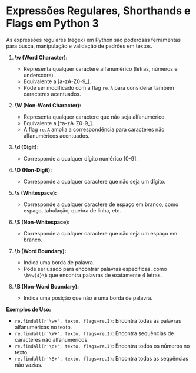 # Expressões Regulares, Shorthands e Flags em Python 3

As expressões regulares (regex) em Python são poderosas ferramentas para busca, manipulação e validação de padrões em 
textos.

1. **\w (Word Character):**
   - Representa qualquer caractere alfanumérico (letras, números e underscore).
   - Equivalente a [a-zA-Z0-9_].
   - Pode ser modificado com a flag `re.A` para considerar também caracteres acentuados.

2. **\W (Non-Word Character):**
   - Representa qualquer caractere que não seja alfanumérico.
   - Equivalente a [^a-zA-Z0-9_].
   - A flag `re.A` amplia a correspondência para caracteres não alfanuméricos acentuados.

3. **\d (Digit):**
   - Corresponde a qualquer dígito numérico [0-9].

4. **\D (Non-Digit):**
   - Corresponde a qualquer caractere que não seja um dígito.

5. **\s (Whitespace):**
   - Corresponde a qualquer caractere de espaço em branco, como espaço, tabulação, quebra de linha, etc.

6. **\S (Non-Whitespace):**
   - Corresponde a qualquer caractere que não seja um espaço em branco.

7. **\b (Word Boundary):**
   - Indica uma borda de palavra.
   - Pode ser usado para encontrar palavras específicas, como `\b\w{4}\b` que encontra palavras de exatamente 4 letras.

8. **\B (Non-Word Boundary):**
   - Indica uma posição que não é uma borda de palavra.

**Exemplos de Uso:**
   - `re.findall(r'\w+', texto, flags=re.I)`: Encontra todas as palavras alfanuméricas no texto.
   - `re.findall(r'\W+', texto, flags=re.I)`: Encontra sequências de caracteres não alfanuméricos.
   - `re.findall(r'\d+', texto, flags=re.I)`: Encontra todos os números no texto.
   - `re.findall(r'\S+', texto, flags=re.I)`: Encontra todas as sequências não vazias.
